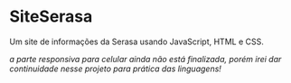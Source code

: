 # SiteSerasa
Um site de informações da Serasa usando JavaScript, HTML e CSS. 

*a parte responsiva para celular ainda não está finalizada, porém irei dar continuidade nesse projeto para prática das linguagens!*

